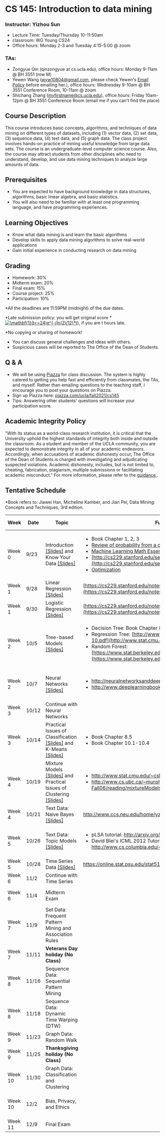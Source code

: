 # CS 145: Introduction to data mining
### Instructor: Yizhou Sun
- Lecture Time: Tuesday/Thursday 10-11:50am
- classroom: WG Young CS24
- Office hours: Monday 2-3 and Tuesday 4:15-5:00 @ zoom

### TAs:
- Zongyue Qin (qinzongyue at cs.ucla.edu), office hours: Monday 9-11am @ BH 3551 (row M)
- Yewen Wang (wyw10804@gmail.com, please check Yewen's [Email Policy](https://sites.google.com/view/wyw10804/home/email-policy?authuser=0) before emailing her.), office hours: Wednesday 9-10am @ BH 3551 Conference Room, 10-11am @ zoom
- Shichang Zhang (myfirstname@cs.ucla.edu), office hours: Friday 10am-12pm @ BH 3551 Conference Room (email me if you can't find the place)


## Course Description
This course introduces basic concepts, algorithms, and techniques of data mining on different types of datasets, including (1) vector data, (2) set data, (3) sequence data, (4) text data, and (5) graph data. The class project involves hands-on practice of mining useful knowledge from large data sets. The course is an undergraduate-level computer science course. Also, the course may attract students from other disciplines who need to understand, develop, and use data mining techniques to analyze large amounts of data.

## Prerequisites
- You are expected to have background knowledge in data structures, algorithms, basic linear algebra, and basic statistics.
-	You will also need to be familiar with at least one programming language, and have programming experiences.

## Learning Objectives
- Know what data mining is and learn the basic algorithms
- Develop skills to apply data mining algorithms to solve real-world applications
- Gain initial experience in conducting research on data mining

## Grading
-	Homework: 30%
-	Midterm exam: 20%
-	Final exam: 15%
-	Course project: 25%
-	Participation: 10%

*All the deadlines are 11:59PM (midnight) of the due dates.

*Late submission policy: you will get original score * <a href="https://www.codecogs.com/eqnedit.php?latex=\mathbf{1}(t<=24)e^{-(ln(2)/12)*t}" target="_blank"><img src="https://latex.codecogs.com/gif.latex?\mathbf{1}(t<=24)e^{-(ln(2)/12)*t}" title="\mathbf{1}(t<=24)e^{-(ln(2)/12)*t}" /></a>, if you are t hours late.

*No copying or sharing of homework!

- You can discuss general challenges and ideas with others.
- Suspicious cases will be reported to The Office of the Dean of Students.


## Q & A
-	We will be using [Piazza](piazza.com/ucla/fall2021/cs145) for class discussion. The system is highly catered to getting you help fast and efficiently from classmates, the TAs, and myself. Rather than emailing questions to the teaching staff, I encourage you to post your questions on Piazza.
-	Sign up Piazza here: [piazza.com/ucla/fall2021/cs145](piazza.com/ucla/fall2021/cs145)
-	Tips: Answering other students' questions will increase your participation score.

## Academic Integrity Policy
"With its status as a world-class research institution, it is critical that the University uphold the highest standards of integrity both inside and outside the classroom. As a student and member of the UCLA community, you are expected to demonstrate integrity in all of your academic endeavors. Accordingly, when accusations of academic dishonesty occur, The Office of the Dean of Students is charged with investigating and adjudicating suspected violations. Academic dishonesty, includes, but is not limited to, cheating, fabrication, plagiarism, multiple submissions or facilitating academic misconduct."
For more information, please refer to the <a href="https://www.deanofstudents.ucla.edu/portals/16/documents/studentguide.pdf"> guidance </a>.

## Tentative Schedule
*Book refers to: Jiawei Han, Micheline Kamber, and Jian Pei, Data Mining: Concepts and Techniques, 3rd edition.

| Week | Date | Topic | Further Reading | Discussion Session| Homework| Course Project|
| ------- | ------ | ------ | -------- | ------ | ------ | ------ |
| Week 0 |9/23 |Introduction [[Slides]](http://web.cs.ucla.edu/~yzsun/classes/2021Fall_CS145/Slides/01Intro.pdf) and Know Your Data [[Slides]](http://web.cs.ucla.edu/~yzsun/classes/2021Fall_CS145/Slides/02Data_Exploration.pdf)|<ul><li>Book Chapter 1, 2, 3</li><li>[Review of probability from a course by David Blei](http://www.cs.princeton.edu/courses/archive/spring07/cos424/scribe_notes/0208.pdf) from Princeton U.</li><li>[Machine Learning Math Essentials](http://courses.washington.edu/css490/2012.Winter/lecture_slides/02_math_essentials.pdf) by Jeff Howbert from Washington U.</li><li>[http://cs229.stanford.edu/section/cs229-prob.pdf](http://cs229.stanford.edu/section/cs229-prob.pdf)</li><li>[Optimization](http://web.cs.ucla.edu/~yzsun/classes/2018Fall_CS145/Slides/optimization.pdf)|[Week0 Slides](https://docs.google.com/presentation/d/1BUCid4CmI-5IOrvywBQ2EvDVrcw8I9YZ1qZj0ltWCC8/edit?usp=sharing)</li></ul>|||
| Week 1 |9/28 |Linear Regression [[Slides]](http://web.cs.ucla.edu/~yzsun/classes/2021Fall_CS145/Slides/03Vector_Data_LinearR.pdf)|[https://cs229.stanford.edu/notes2021fall/cs229-notes1.pdf](https://cs229.stanford.edu/notes2021fall/cs229-notes1.pdf)||||
| Week 1 |9/30 |Logistic Regression [[Slides]](http://web.cs.ucla.edu/~yzsun/classes/2021Fall_CS145/Slides/04Vector_Data_LogisticR.pdf)|[https://cs229.stanford.edu/notes2021fall/cs229-notes1.pdf](https://cs229.stanford.edu/notes2021fall/cs229-notes1.pdf)|[Week 1 Slides](https://docs.google.com/presentation/d/1P8-sYYI4TJaGE5h9bodldNRIf2W0I5wQNSjxlneLan0/edit?usp=sharing)|HW1 Released||
| Week 2 |10/5 |Tree-based Models [[Slides]](http://web.cs.ucla.edu/~yzsun/classes/2021Fall_CS145/Slides/05Decision_Tree.pdf)|<ul><li> Decision Tree: Book Chapter 8.1, 8.2</li><li>Regression Tree: [http://www.stat.cmu.edu/~cshalizi/350-2006/lecture-10.pdf](http://www.stat.cmu.edu/~cshalizi/350-2006/lecture-10.pdf)</li><li>Random Forest: [https://www.stat.berkeley.edu/~breiman/RandomForests/cc_home.htm](https://www.stat.berkeley.edu/~breiman/RandomForests/cc_home.htm)</li></ul>||||
| Week 2 |10/7 |Neural Networks [[Slides]](http://web.cs.ucla.edu/~yzsun/classes/2021Fall_CS145/Slides/06NN.pdf)|<ul><li>http://neuralnetworksanddeeplearning.com/</li><li>http://www.deeplearningbook.org/</li></ul>|[Week 2 Slides](https://docs.google.com/presentation/d/12FAAfNWkOpdFq5E_x_iMHjp0j1qgMs1myUqZvnhOcG0/edit?usp=sharing)|HW1 Due (10/6 11:59pm), HW2 Released||
| Week 3 |10/12|Continue with Neural Networks|||||
| Week 3 |10/14|Practical Issues of Classification [[Slides]](http://web.cs.ucla.edu/~yzsun/classes/2021Fall_CS145/Slides/07Evaluation_Classification.pdf) and K-Means [[Slides]](http://web.cs.ucla.edu/~yzsun/classes/2021Fall_CS145/Slides/08ClusteringBasics.pdf) |<ul><li>Book Chapter 8.5</li><li>Book Chapter 10.1-10.4</li><ul>|[Week 3 Slides](https://docs.google.com/presentation/d/14uC4g7JQJUX3OvyhTOufFK58vWVDT-tNqdyb6KhpKzQ/edit?usp=sharing)|||
| Week 4 |10/19 |Mixture Models [[Slides]](http://web.cs.ucla.edu/~yzsun/classes/2021Fall_CS145/Slides/09GMM.pdf) and Practical Issues of Clustering [[Slides]](http://web.cs.ucla.edu/~yzsun/classes/2021Fall_CS145/Slides/10Evaluation_Clustering.pdf)|<ul><li>http://www.stat.cmu.edu/~cshalizi/350/lectures/29/lecture-29.pdf</li><li>http://www.cs.ubc.ca/~murphyk/Teaching/CS340-Fall06/reading/mixtureModels.pdf</li></ul>||HW2 Due (10/18 11:59pm), HW3 Released||
| Week 4 |10/21 |Text Data: Naive Bayes [[Slides]](http://web.cs.ucla.edu/~yzsun/classes/2021Fall_CS145/Slides/11Text_NB.pdf) |http://www.ccs.neu.edu/home/yzsun/classes/2014Fall_CS6220/Slides/NB.pdf|[Week 4 Slides](https://docs.google.com/presentation/d/1T2FwCWcP9SOHOV5cjdtykBWZ0lVtO8sbyLyMgixrfiI/edit?usp=sharing)|||
| Week 5 |10/26 |Text Data: Topic Models [[Slides]](http://web.cs.ucla.edu/~yzsun/classes/2021Fall_CS145/Slides/12Text_TopicModel.pdf) |<ul><li>pLSA tutorial: http://arxiv.org/pdf/1212.3900.pdf</li><li>David Blei's ICML 2012 Tutorial: http://www.cs.columbia.edu/~blei/talks/Blei_ICML_2012.pdf</li></ul>||HW3 Due (10/25 11:59pm), HW4 Released||
| Week 5 |10/28 |Time Series Data [[Slides]](http://web.cs.ucla.edu/~yzsun/classes/2021Fall_CS145/Slides/13TimeSeries.pdf) |https://online.stat.psu.edu/stat510| [Week 5 Slides](https://docs.google.com/presentation/d/1br0kuOuZGJl_GLJOi1X_bOVZvMkWhEqCJHefB1TDX0w/edit?usp=sharing)|||
| Week 6 |11/2 |Continue with Time Series|||||
| Week 6 |11/4 |Midterm Exam ||[Week 6 Slides](https://docs.google.com/presentation/d/1YI-Tb9HLKmdkstu2NUAXNR5hZPUlYHLHHk9-phsImo0/edit?usp=sharing)|HW4 Due| 11/7 Midterm Report Due|
| Week 7 |11/9 |Set Data: Frequent Pattern Mining and Association Rules||||| 
| Week 7 |11/11 |**Veterans Day holiday (No Class)** |||||
| Week 8 |11/16 |Sequence Data: Sequential Pattern Mining |||||
| Week 8 |11/18 |Sequence Data: Dynamic Time Warping (DTW)  |||||
| Week 9 |11/23 |Graph Data: Random Walk |||||
| Week 9 |11/25 |**Thanksgiving holiday (No Class)** |||||
| Week 10 |11/30 |Graph Data: Classification and Clustering |||||
| Week 10 |12/2 | Bias, Privacy, and Ethics||||12/5 Kaggle Submission Stop|
| Week 11 |12/9 |Final Exam||||12/10 Final Report Due|
